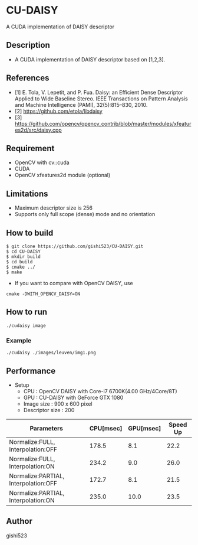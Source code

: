 # CU-DAISY
A CUDA implementation of DAISY descriptor

## Description
- A CUDA implementation of DAISY descriptor based on [1,2,3].

## References
- [1] E. Tola, V. Lepetit, and P. Fua. Daisy: an Efficient Dense Descriptor Applied to Wide Baseline Stereo. IEEE Transactions on Pattern Analysis and Machine Intelligence (PAMI), 32(5):815–830, 2010.
- [2] https://github.com/etola/libdaisy
- [3] https://github.com/opencv/opencv_contrib/blob/master/modules/xfeatures2d/src/daisy.cpp

## Requirement
- OpenCV with cv::cuda
- CUDA
- OpenCV xfeatures2d module (optional)

## Limitations
- Maximum descriptor size is 256
- Supports only full scope (dense) mode and no orientation

## How to build
```
$ git clone https://github.com/gishi523/CU-DAISY.git
$ cd CU-DAISY
$ mkdir build
$ cd build
$ cmake ../
$ make
```

- If you want to compare with OpenCV DAISY, use
```
cmake -DWITH_OPENCV_DAISY=ON
```

## How to run
```
./cudaisy image
```

### Example
 ```
./cudaisy ./images/leuven/img1.png
```

## Performance
- Setup
  - CPU             : OpenCV DAISY with Core-i7 6700K(4.00 GHz/4Core/8T)
  - GPU             : CU-DAISY with GeForce GTX 1080
  - Image size      : 900 x 600 pixel
  - Descriptor size : 200

Parameters|CPU[msec]|GPU[msec]|Speed Up
---|---|---|---
Normalize:FULL, Interpolation:OFF|178.5|8.1|22.2
Normalize:FULL, Interpolation:ON|234.2|9.0|26.0
Normalize:PARTIAL, Interpolation:OFF|172.7|8.1|21.5
Normalize:PARTIAL, Interpolation:ON|235.0|10.0|23.5

## Author
gishi523
